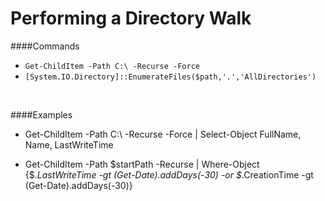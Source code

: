 

# Performing a Directory Walk 

####Commands

- <code>Get-ChildItem -Path C:\ -Recurse -Force</code>
- <code>[System.IO.Directory]::EnumerateFiles($path,'*.*','AllDirectories')</code>

<br>

####Examples

- Get-ChildItem -Path C:\ -Recurse -Force | Select-Object FullName, Name, LastWriteTime

- Get-ChildItem -Path $startPath -Recurse | Where-Object {$_.LastWriteTime -gt (Get-Date).addDays(-30) -or $_.CreationTime -gt (Get-Date).addDays(-30)}

















